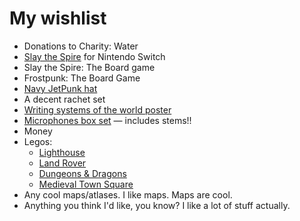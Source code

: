 # My wishlist

- Donations to Charity: Water
- [Slay the Spire](https://www.ebay.com/itm/226235387002) for Nintendo Switch
- Slay the Spire: The Board game
- Frostpunk: The Board Game
- [Navy JetPunk hat](https://jetpunk-shop.myshopify.com/products/jetpunk-embroidered-baseball-cap?variant=45520162881849)
- A decent rachet set
- [Writing systems of the world poster](https://usefulcharts.com/products/writing-systems-of-the-world)
- [Microphones box set](https://www.pwelverumandsun.com/products/microphones-box-set) — includes stems!!
- Money
- Legos:
  - [Lighthouse](https://www.lego.com/en-us/product/motorised-lighthouse-21335)
  - [Land Rover](https://www.lego.com/en-us/product/land-rover-classic-defender-90-10317)
  - [Dungeons & Dragons](https://www.lego.com/en-us/product/dungeons-dragons-red-dragon-s-tale-21348)
  - [Medieval Town Square](https://www.lego.com/en-us/product/medieval-town-square-10332)
- Any cool maps/atlases. I like maps. Maps are cool.
- Anything you think I'd like, you know? I like a lot of stuff actually.
